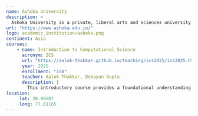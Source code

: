 ```yaml
---
name: Ashoka University
description: >
  Ashoka University is a private, liberal arts and sciences university located in India. Known for its interdisciplinary approach and emphasis on critical thinking, the university offers a diverse range of undergraduate and graduate programs.
url: "https://www.ashoka.edu.in/"
logo: academic_institution/ashoka.png
continent: Asia
courses:
    - name: Introduction to Computational Science
      acronym: ICS
      url: "https://aalok-thakkar.github.io/teaching/ics2025/ics2025.html"
      year: 2025
      enrollment: "150"
      teacher: Aalok Thakkar, Debayan Gupta
      description: |
        This introductory course provides a foundational understanding of computational thinking as a problem-solving strategy, explores the core principles of computation, and introduces students to various subdisciplines within the field. Students will learn how to approach and solve problems both with and without code, with a strong emphasis on correctness, design, and style. The course is structured around two key computational models: the functional model, which views computation as the evaluation of mathematical functions, and the imperative model, which focuses on sequences of instructions that manipulate program state. By exploring these two perspectives, students will develop a deeper understanding of how different programming paradigms influence problem-solving and algorithm design. The course concludes with a series of lectures that offer disciplinary breadth through topics such as information theory, cryptography, compiler design, databases, numerical algorithms, quantitative modeling, and machine learning.
location:
     lat: 28.99587
     long: 77.01165
---
```

